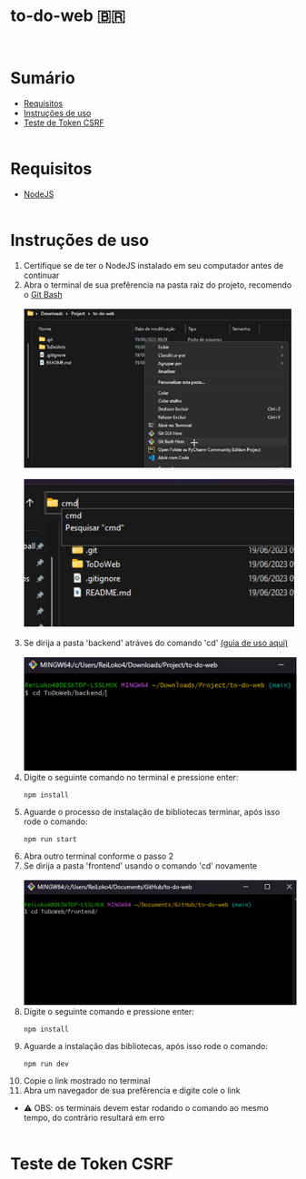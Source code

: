# to-do-web 🇧🇷
<br>

# Sumário
* [Requisitos](#Requisitos)
* [Instruções de uso](#instruções-de-uso)
* [Teste de Token CSRF](#teste-de-token-csrf)<br><br>


# Requisitos

- [NodeJS](https://nodejs.org/en/download)<br><br>

# Instruções de uso

1. Certifique se de ter o NodeJS instalado em seu computador antes de continuar
2. Abra o terminal de sua prefêrencia na pasta raiz do projeto, recomendo o [Git Bash](https://git-scm.com/downloads)<br>
<br><img src='./assets/open_bash.png' height='280px'><br>
<br><img src='./assets/open_cmd.png' height='260px'> <br><br>
3. Se dirija a pasta 'backend' atráves do comando 'cd' [(guia de uso aqui)](https://learn.microsoft.com/pt-br/windows-server/administration/windows-commands/cd)<br>
<br><img src='./assets/cd_backend.png' height='200px'>
4. Digite o seguinte comando no terminal e pressione enter:
    ```
    npm install
    ```
5. Aguarde o processo de instalação de bibliotecas terminar, após isso rode o comando:
    ```
    npm run start
    ```
6. Abra outro terminal conforme o passo 2
7. Se dirija a pasta 'frontend' usando o comando 'cd' novamente<br>
<br><img src='./assets/cd_frontend.png' height='220'><br>
8. Digite o seguinte comando e pressione enter:
    ```
    npm install
    ```
9. Aguarde a instalação das bibliotecas, após isso rode o comando:
    ```
    npm run dev
    ```
10. Copie o link mostrado no terminal
11. Abra um navegador de sua prefêrencia e digite cole o link
* ⚠️ OBS: os terminais devem estar rodando o comando ao mesmo tempo, do contrário resultará em erro<br><br>

# Teste de Token CSRF

